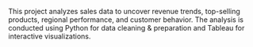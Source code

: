 This project analyzes sales data to uncover revenue trends, top-selling products, regional performance, and customer behavior. The analysis is conducted using Python for data cleaning & preparation and Tableau for interactive visualizations.
